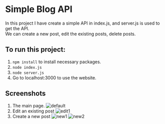 # Simple Blog API
In this project I have create a simple API in index.js, and server.js is used to get the API. <br />
We can create a new post, edit the existing posts, delete posts.
## To run this project:
1. ```npm install``` to install necessary packages.
2. ```node index.js```
3. ```node server.js```
4. Go to localhost:3000 to use the website.

## Screenshots
1. The main page.
![default](https://github.com/QuanVuCs/BlogAPI/assets/89013372/e26b375e-29a2-473b-85e4-47bdcceaa204)
2. Edit an existing post
![edit1](https://github.com/QuanVuCs/BlogAPI/assets/89013372/9f05d09b-8c20-4345-92da-62092317a9f4)
3. Create a new post
![new1](https://github.com/QuanVuCs/BlogAPI/assets/89013372/8940d5f7-d70c-4bcc-8714-2e5faa0f7002)
![new2](https://github.com/QuanVuCs/BlogAPI/assets/89013372/9ed1df78-37aa-4b9d-9c53-b52a632c3289)

